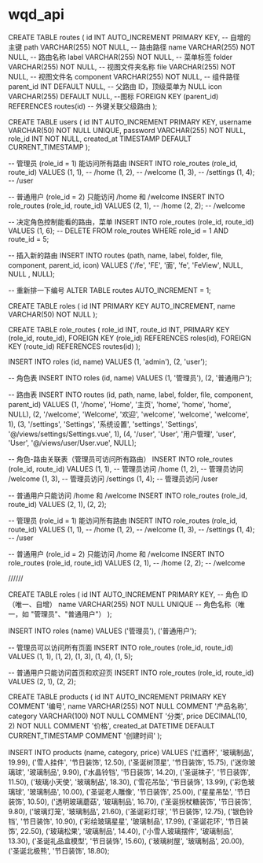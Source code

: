 # wqd_api

<!-- 创建routes -->

CREATE TABLE routes (
id INT AUTO_INCREMENT PRIMARY KEY, -- 自增的主键
path VARCHAR(255) NOT NULL, -- 路由路径
name VARCHAR(255) NOT NULL, -- 路由名称
label VARCHAR(255) NOT NULL, -- 菜单标签
folder VARCHAR(255) NOT NULL, -- 视图文件夹名称
file VARCHAR(255) NOT NULL, -- 视图文件名
component VARCHAR(255) NOT NULL, -- 组件路径
parent_id INT DEFAULT NULL, -- 父路由 ID，顶级菜单为 NULL
icon VARCHAR(255) DEFAULT NULL, --图标
FOREIGN KEY (parent_id) REFERENCES routes(id) -- 外键关联父级路由
);

CREATE TABLE users (
id INT AUTO_INCREMENT PRIMARY KEY,
username VARCHAR(50) NOT NULL UNIQUE,
password VARCHAR(255) NOT NULL,
role_id INT NOT NULL,
created_at TIMESTAMP DEFAULT CURRENT_TIMESTAMP
);

-- 管理员 (role_id = 1) 能访问所有路由
INSERT INTO role_routes (role_id, route_id) VALUES
(1, 1), -- /home
(1, 2), -- /welcome
(1, 3), -- /settings
(1, 4); -- /user

-- 普通用户 (role_id = 2) 只能访问 /home 和 /welcome
INSERT INTO role_routes (role_id, route_id) VALUES
(2, 1), -- /home
(2, 2); -- /welcome

-- 决定角色控制能看的路由，菜单
INSERT INTO role_routes (role_id, route_id) VALUES (1, 6);
-- DELETE FROM role_routes WHERE role_id = 1 AND route_id = 5;

-- 插入新的路由
INSERT INTO routes (path, name, label, folder, file, component, parent_id, icon)
VALUES ('/fe', 'FE', '面', 'fe', 'FeView', NULL, NULL , NULL);

-- 重新排一下编号
ALTER TABLE routes AUTO_INCREMENT = 1;

<!-- 不确定 -->

CREATE TABLE roles (
id INT PRIMARY KEY AUTO_INCREMENT,
name VARCHAR(50) NOT NULL
);

CREATE TABLE role_routes (
role_id INT,
route_id INT,
PRIMARY KEY (role_id, route_id),
FOREIGN KEY (role_id) REFERENCES roles(id),
FOREIGN KEY (route_id) REFERENCES routes(id)
);

INSERT INTO roles (id, name) VALUES (1, 'admin'), (2, 'user');

-- 角色表
INSERT INTO roles (id, name) VALUES
(1, '管理员'),
(2, '普通用户');

-- 路由表
INSERT INTO routes (id, path, name, label, folder, file, component, parent_id) VALUES
(1, '/home', 'Home', '主页', 'home', 'home', 'home', NULL),
(2, '/welcome', 'Welcome', '欢迎', 'welcome', 'welcome', 'welcome', 1),
(3, '/settings', 'Settings', '系统设置', 'settings', 'Settings', '@/views/settings/Settings.vue', 1),
(4, '/user', 'User', '用户管理', 'user', 'User', '@/views/user/User.vue', NULL);

-- 角色-路由关联表（管理员可访问所有路由）
INSERT INTO role_routes (role_id, route_id) VALUES
(1, 1), -- 管理员访问 /home
(1, 2), -- 管理员访问 /welcome
(1, 3), -- 管理员访问 /settings
(1, 4); -- 管理员访问 /user

-- 普通用户只能访问 /home 和 /welcome
INSERT INTO role_routes (role_id, route_id) VALUES
(2, 1),
(2, 2);

-- 管理员 (role_id = 1) 能访问所有路由
INSERT INTO role_routes (role_id, route_id) VALUES
(1, 1), -- /home
(1, 2), -- /welcome
(1, 3), -- /settings
(1, 4); -- /user

-- 普通用户 (role_id = 2) 只能访问 /home 和 /welcome
INSERT INTO role_routes (role_id, route_id) VALUES
(2, 1), -- /home
(2, 2); -- /welcome

//////

CREATE TABLE roles (
id INT AUTO_INCREMENT PRIMARY KEY, -- 角色 ID（唯一、自增）
name VARCHAR(255) NOT NULL UNIQUE -- 角色名称（唯一，如 "管理员"、"普通用户"）
);

INSERT INTO roles (name) VALUES
('管理员'),
('普通用户');

-- 管理员可以访问所有页面
INSERT INTO role_routes (role_id, route_id) VALUES
(1, 1), (1, 2), (1, 3), (1, 4), (1, 5);

-- 普通用户只能访问首页和欢迎页
INSERT INTO role_routes (role_id, route_id) VALUES
(2, 1), (2, 2);

CREATE TABLE products (
id INT AUTO_INCREMENT PRIMARY KEY COMMENT '编号',
name VARCHAR(255) NOT NULL COMMENT '产品名称',
category VARCHAR(100) NOT NULL COMMENT '分类',
price DECIMAL(10, 2) NOT NULL COMMENT '价格',
created_at DATETIME DEFAULT CURRENT_TIMESTAMP COMMENT '创建时间'
);

INSERT INTO products (name, category, price)
VALUES
('红酒杯', '玻璃制品', 19.99),
('雪人挂件', '节日装饰', 12.50),
('圣诞树顶星', '节日装饰', 15.75),
('迷你玻璃球', '玻璃制品', 9.90),
('水晶铃铛', '节日装饰', 14.20),
('圣诞袜子', '节日装饰', 11.50),
('玻璃小天使', '玻璃制品', 18.30),
('雪花吊坠', '节日装饰', 13.99),
('彩色玻璃球', '玻璃制品', 10.00),
('圣诞老人雕像', '节日装饰', 25.00),
('星星吊坠', '节日装饰', 10.50),
('透明玻璃蘑菇', '玻璃制品', 16.70),
('圣诞拐杖糖装饰', '节日装饰', 9.80),
('玻璃灯笼', '玻璃制品', 21.60),
('圣诞彩灯球', '节日装饰', 12.75),
('银色铃铛', '节日装饰', 10.90),
('彩绘玻璃星星', '玻璃制品', 17.99),
('圣诞花环', '节日装饰', 22.50),
('玻璃松果', '玻璃制品', 14.40),
('小雪人玻璃摆件', '玻璃制品', 13.30),
('圣诞礼品盒模型', '节日装饰', 15.60),
('玻璃树屋', '玻璃制品', 20.00),
('圣诞北极熊', '节日装饰', 18.80);

